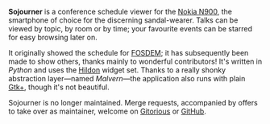 **Sojourner** is a conference schedule viewer for the [Nokia N900](http://maemo.nokia.com/n900/), the smartphone of choice for the discerning sandal-wearer. Talks can be viewed by topic, by room or by time; your favourite events can be starred for easy browsing later on.

It originally showed the schedule for [FOSDEM](http://fosdem.org/); it has subsequently been made to show others, thanks mainly to wonderful contributors! It's written in *Python* and uses the [Hildon](http://pymaemo.garage.maemo.org/python_hildon_manual/) widget set. Thanks to a really shonky abstraction layer—named *Malvern*—the application also runs with plain [Gtk+](http://www.gtk.org/), though it's not beautiful.

Sojourner is no longer maintained. Merge requests, accompanied by offers to take over as maintainer, welcome on [Gitorious](https://gitorious.org/sojourner) or [GitHub](https://github.com/wjt/sojourner).
